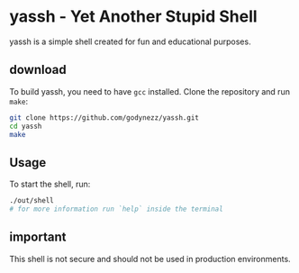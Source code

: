 # yassh - Yet Another Stupid Shell

yassh is a simple shell created for fun and educational purposes.

## download

To build yassh, you need to have `gcc` installed. Clone the repository and run `make`:

```sh
git clone https://github.com/godynezz/yassh.git
cd yassh
make
```

## Usage

To start the shell, run:

```sh
./out/shell
# for more information run `help` inside the terminal
```

## important

This shell is not secure and should not be used in production environments.
